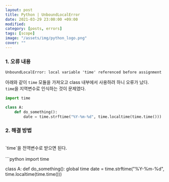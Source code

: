 ```yaml
---
layout: post
title: Python | UnboundLocalError 
date: 2021-03-29 23:00:00 +09:00
modified: 
category: [posts, errors]
tags: [scope]
image: "/assets/img/python_logo.png"
cover: ""
---
```


### 1. 오류 내용
```
UnboundLocalError: local variable 'time' referenced before assignment
```

아래와 같이 `time` 모듈을 가져오고 class 내부에서 사용하려 하니 오류가 났다.<br>
`time`을 지역변수로 인식하는 것이 문제였다.<br>

```python
import time

class A:
    def do_something():
        date = time.strftime("%Y-%m-%d", time.localtime(time.time()))
```

### 2. 해결 방법
<br>
`time`을 전역변수로 받으면 된다.<br>
<br>
```python
import time

class A:
    def do_something():
        global time
        date = time.strftime("%Y-%m-%d", time.localtime(time.time()))
```